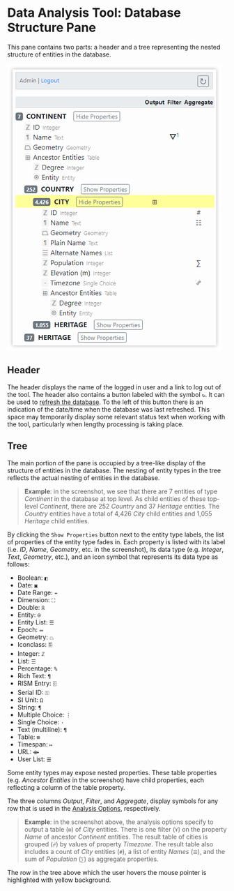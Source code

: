 # Data Analysis Tool: Database Structure Pane

This pane contains two parts: a header and a tree representing the nested structure of entities in the database.

![Database Structure Pane](images/data-analysis/database-structure-pane.png)

## Header

The header displays the name of the logged in user and a link to log out of the tool. The header also contains a button labeled with the symbol `↻`. It can be used to [refresh the database](data-analysis#refreshing-the-database). To the left of this button there is an indication of the date/time when the database was last refreshed. This space may temporarily display some relevant status text when working with the tool, particularly when lengthy processing is taking place.

## Tree

The main portion of the pane is occupied by a tree-like display of the structure of entities in the database. The nesting of entity types in the tree reflects the actual nesting of entities in the database. 

> **Example**: in the screenshot, we see that there are 7 entities of type _Continent_ in the database at top level. As child entities of these top-level _Continent_, there are 252 _Country_ and 37 _Heritage_ entities. The _Country_ entities have a total of 4,426 _City_ child entities and 1,055 _Heritage_ child entities.

By clicking the `Show Properties` button next to the entity type labels, the list of properties of the entity type fades in. Each property is listed with its label (i.e. _ID_, _Name_, _Geometry_, etc. in the screenshot), its data type (e.g. _Integer_, _Text_, _Geometry_, etc.), and an icon symbol that represents its data type as follows:

* Boolean: `◧`
* Date: `▣`
* Date Range: `⇿`
* Dimension: `⛶`
* Double: `ℝ`
* Entity: `⍟`
* Entity List: `☰`
* Epoch: `⥈`
* Geometry: `⏢`
* Iconclass: `🖺`
* Integer: `ℤ`
* List: `☰`
* Percentage: `%`
* Rich Text: `¶`
* RISM Entry: `🗄`
* Serial ID: `⚿`
* SI Unit: `Ω`
* String: `¶`
* Multiple Choice: `⋮`
* Single Choice: `·`
* Text (multiline): `¶`
* Table: `⊞`
* Timespan: `↦`
* URL: `⟴`
* User List: `☰`

Some entity types may expose nested properties. These table properties (e.g. _Ancestor Entities_ in the screenshot) have child properties, each reflecting a column of the table property.

The three columns _Output_, _Filter_, and _Aggregate_, display symbols for any row that is used in the [Analysis Options](data-analysis-options-pane), respectively.

> **Example**: in the screenshot above, the analysis options specify to output a table (`⊞`) of _City_ entities. There is one filter (`Ұ`) on the property _Name_ of ancestor _Continent_ entities. The result table of cities is grouped (`☍`) by values of property _Timezone_. The result table also includes a count of _City_ entities (`#`), a list of entity _Names_ (`☰`), and the sum of _Population_ (`∑`) as aggregate properties.

The row in the tree above which the user hovers the mouse pointer is highlighted with yellow background.